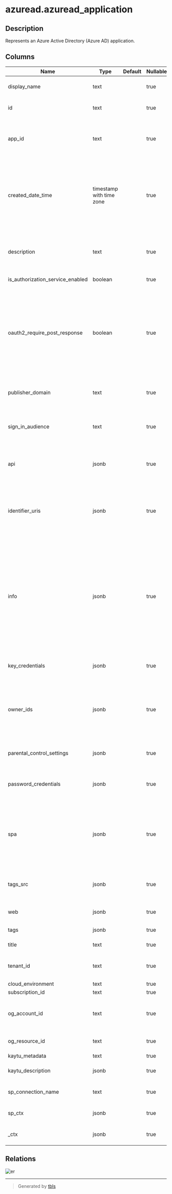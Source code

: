 # azuread.azuread_application

## Description

Represents an Azure Active Directory (Azure AD) application.

## Columns

| Name | Type | Default | Nullable | Children | Parents | Comment |
| ---- | ---- | ------- | -------- | -------- | ------- | ------- |
| display_name | text |  | true |  |  | The display name for the application. |
| id | text |  | true |  |  | The unique identifier for the application. |
| app_id | text |  | true |  |  | The unique identifier for the application that is assigned to an application by Azure AD. |
| created_date_time | timestamp with time zone |  | true |  |  | The date and time the application was registered. The DateTimeOffset type represents date and time information using ISO 8601 format and is always in UTC time. |
| description | text |  | true |  |  | Free text field to provide a description of the application object to end users. |
| is_authorization_service_enabled | boolean |  | true |  |  | Is authorization service enabled. |
| oauth2_require_post_response | boolean |  | true |  |  | Specifies whether, as part of OAuth 2.0 token requests, Azure AD allows POST requests, as opposed to GET requests. The default is false, which specifies that only GET requests are allowed. |
| publisher_domain | text |  | true |  |  | The verified publisher domain for the application. |
| sign_in_audience | text |  | true |  |  | Specifies the Microsoft accounts that are supported for the current application. |
| api | jsonb |  | true |  |  | Specifies settings for an application that implements a web API. |
| identifier_uris | jsonb |  | true |  |  | The URIs that identify the application within its Azure AD tenant, or within a verified custom domain if the application is multi-tenant. |
| info | jsonb |  | true |  |  | Basic profile information of the application such as app's marketing, support, terms of service and privacy statement URLs. The terms of service and privacy statement are surfaced to users through the user consent experience. |
| key_credentials | jsonb |  | true |  |  | The collection of key credentials associated with the application. |
| owner_ids | jsonb |  | true |  |  | Id of the owners of the application. The owners are a set of non-admin users who are allowed to modify this object. |
| parental_control_settings | jsonb |  | true |  |  | Specifies parental control settings for an application. |
| password_credentials | jsonb |  | true |  |  | The collection of password credentials associated with the application. |
| spa | jsonb |  | true |  |  | Specifies settings for a single-page application, including sign out URLs and redirect URIs for authorization codes and access tokens. |
| tags_src | jsonb |  | true |  |  | Custom strings that can be used to categorize and identify the application. |
| web | jsonb |  | true |  |  | Specifies settings for a web application. |
| tags | jsonb |  | true |  |  | A map of tags for the resource. |
| title | text |  | true |  |  | Title of the resource. |
| tenant_id | text |  | true |  |  | The Azure Tenant ID where the resource is located. |
| cloud_environment | text |  | true |  |  |  |
| subscription_id | text |  | true |  |  |  |
| og_account_id | text |  | true |  |  | The Platform Account ID in which the resource is located. |
| og_resource_id | text |  | true |  |  | The unique ID of the resource in opengovernance. |
| kaytu_metadata | text |  | true |  |  |  |
| kaytu_description | jsonb |  | true |  |  | The full model description of the resource |
| sp_connection_name | text |  | true |  |  | Steampipe connection name. |
| sp_ctx | jsonb |  | true |  |  | Steampipe context in JSON form. |
| _ctx | jsonb |  | true |  |  | Steampipe context in JSON form. |

## Relations

![er](azuread.azuread_application.svg)

---

> Generated by [tbls](https://github.com/k1LoW/tbls)
